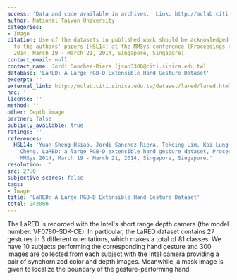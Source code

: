 ```yaml
---
access: 'Data and code available in archives:  Link: http://mclab.citi.sinica.edu.tw/dataset/lared/lared.html'
author: National Taiwan University
categories:
- Image
citation: Use of the datasets in published work should be acknowledged by a full citation
  to the authors' papers [HSL14] at the MMSys conference (Proceedings of ACM MMSys
  2014, March 19 - March 21, 2014, Singapore, Singapore).
contact_email: null
contact_name: Jordi Sanchez-Riera (jsan3386@citi.sinica.edu.tw)
database: 'LaRED: A Large RGB-D Extensible Hand Gesture Dataset'
excerpt: ''
external_link: http://mclab.citi.sinica.edu.tw/dataset/lared/lared.html
hrc: ''
license: ''
method: ''
other: Depth image
partner: false
publicly_available: true
ratings: ''
references:
  HSL14: 'Yuan-Sheng Hsiao, Jordi Sanchez-Riera, Tekoing Lim, Kai-Lung Hua, Wen-Huang
    Cheng, LaRED: a large RGB-D extensible hand gesture dataset, Proceedings of ACM
    MMSys 2014, March 19 - March 21, 2014, Singapore, Singapore.'
resolution: ''
src: 27.0
subjective_scores: false
tags:
- Image
title: 'LaRED: A Large RGB-D Extensible Hand Gesture Dataset'
total: 243000
---
```


The LaRED is recorded with the Intel's short range depth camera (the model number: VF0780-SDK-CE). In particular, the LaRED dataset contains 27 gestures in 3 different orientations, which makes a total of 81 classes. We have 10 subjects performing the corresponding hand gesture and 300 images are collected from each subject with the Intel camera providing a pair of synchornized color and depth images. Meanwhile, a mask image is given to localize the boundary of the gesture-performing hand.